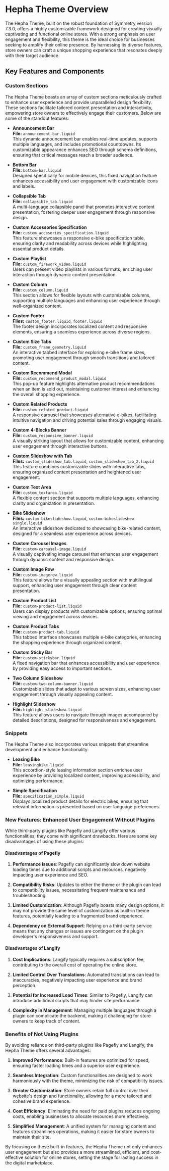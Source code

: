 # Hepha Theme Overview

The Hepha Theme, built on the robust foundation of Symmetry version 7.3.0, offers a highly customizable framework designed for creating visually captivating and functional online stores. With a strong emphasis on user engagement and flexibility, this theme is the ideal choice for businesses seeking to amplify their online presence. By harnessing its diverse features, store owners can craft a unique shopping experience that resonates deeply with their target audience.

## Key Features and Components

### Custom Sections

The Hepha Theme boasts an array of custom sections meticulously crafted to enhance user experience and provide unparalleled design flexibility. These sections facilitate tailored content presentation and interactivity, empowering store owners to effectively engage their customers. Below are some of the standout features:

- **Announcement Bar**  
  **File:** `announcement-bar.liquid`  
  This dynamic announcement bar enables real-time updates, supports multiple languages, and includes promotional countdowns. Its customizable appearance enhances SEO through schema definitions, ensuring that critical messages reach a broader audience.

- **Bottom Bar**  
  **File:** `bottom-bar.liquid`  
  Designed specifically for mobile devices, this fixed navigation feature enhances accessibility and user engagement with customizable icons and labels.

- **Collapsible Tab**  
  **File:** `collapsible_tab.liquid`  
  A multi-language collapsible panel that promotes interactive content presentation, fostering deeper user engagement through responsive design.

- **Custom Accessories Specification**  
  **File:** `custom_accesories_specification.liquid`  
  This feature showcases a responsive e-bike specification table, ensuring clarity and readability across devices while highlighting essential product details.

- **Custom Playlist**  
  **File:** `custom_firework_video.liquid`  
  Users can present video playlists in various formats, enriching user interaction through dynamic content presentation.

- **Custom Column**  
  **File:** `custom_column.liquid`  
  This section allows for flexible layouts with customizable columns, supporting multiple languages and enhancing user experience through well-organized content.

- **Custom Footer**  
  **Files:** `custom_footer.liquid`, `footer.liquid`  
  The footer design incorporates localized content and responsive elements, ensuring a seamless experience across diverse regions.

- **Custom Size Tabs**  
  **File:** `custom_frame_geometry.liquid`  
  An interactive tabbed interface for exploring e-bike frame sizes, promoting user engagement through smooth transitions and tailored content.

- **Custom Recommend Modal**  
  **File:** `custom_recommend_product_modal.liquid`  
  This pop-up feature highlights alternative product recommendations when an item is sold out, maintaining customer interest and enhancing the overall shopping experience.

- **Custom Related Products**  
  **File:** `custom_related_product.liquid`  
  A responsive carousel that showcases alternative e-bikes, facilitating intuitive navigation and driving potential sales through engaging visuals.

- **Custom 4-Blocks Banner**  
  **File:** `custom_responsive_banner.liquid`  
  A visually striking layout that allows for customizable content, enhancing user engagement through interactive buttons.

- **Custom Slideshow with Tab**  
  **Files:** `custom_slideshow_tab.liquid`, `custom_slideshow_tab_2.liquid`  
  This feature combines customizable slides with interactive tabs, ensuring organized content presentation and heightened user engagement.

- **Custom Text Area**  
  **File:** `custom_textarea.liquid`  
  A flexible content section that supports multiple languages, enhancing clarity and organization in presentation.

- **Bike Slideshow**  
  **Files:** `custom-bikeslideshow.liquid`, `custom-bikeslideshow-single.liquid`  
  An interactive slideshow dedicated to showcasing bike-related content, designed for a seamless user experience across devices.

- **Custom Carousel Images**  
  **File:** `custom-carousel-image.liquid`  
  A visually captivating image carousel that enhances user engagement through dynamic content and responsive design.

- **Custom Image Row**  
  **File:** `custom-imagerow.liquid`  
  This feature allows for a visually appealing section with multilingual support, enhancing user engagement through clear content presentation.

- **Custom Product List**  
  **File:** `custom-product-list.liquid`  
  Users can display products with customizable options, ensuring optimal viewing and engagement across devices.

- **Custom Product Tabs**  
  **File:** `custom-product-tab.liquid`  
  This tabbed interface showcases multiple e-bike categories, enhancing the shopping experience through organized content.

- **Custom Sticky Bar**  
  **File:** `custom-stickybar.liquid`  
  A fixed navigation bar that enhances accessibility and user experience by providing easy access to important sections.

- **Two Column Slideshow**  
  **File:** `custom-two-column-banner.liquid`  
  Customizable slides that adapt to various screen sizes, enhancing user engagement through visually appealing content.

- **Highlight Slideshow**  
  **File:** `highlight_slideshow.liquid`  
  This feature allows users to navigate through images accompanied by detailed descriptions, designed for responsiveness and engagement.

### Snippets

The Hepha Theme also incorporates various snippets that streamline development and enhance functionality:

- **Leasing Bike**  
  **File:** `leasingbike.liquid`  
  This accordion-style leasing information section enriches user experience by providing localized content, improving accessibility, and optimizing performance.

- **Simple Specification**  
  **File:** `specification_simple.liquid`  
  Displays localized product details for electric bikes, ensuring that relevant information is presented based on user language preferences.

### New Features: Enhanced User Engagement Without Plugins

While third-party plugins like Pagefly and Langify offer various functionalities, they come with significant drawbacks. Here are some key disadvantages of using these plugins:

#### Disadvantages of Pagefly

1. **Performance Issues**: Pagefly can significantly slow down website loading times due to additional scripts and resources, negatively impacting user experience and SEO.

2. **Compatibility Risks**: Updates to either the theme or the plugin can lead to compatibility issues, necessitating frequent maintenance and troubleshooting.

3. **Limited Customization**: Although Pagefly boasts many design options, it may not provide the same level of customization as built-in theme features, potentially leading to a fragmented brand experience.

4. **Dependency on External Support**: Relying on a third-party service means that any changes or issues are contingent on the plugin developer's responsiveness and support.

#### Disadvantages of Langify

1. **Cost Implications**: Langify typically requires a subscription fee, contributing to the overall cost of operating the online store.

2. **Limited Control Over Translations**: Automated translations can lead to inaccuracies, negatively impacting user experience and brand perception.

3. **Potential for Increased Load Times**: Similar to Pagefly, Langify can introduce additional scripts that may hinder site performance.

4. **Complexity in Management**: Managing multiple languages through a plugin can complicate the backend, making it challenging for store owners to keep track of content.

### Benefits of Not Using Plugins

By avoiding reliance on third-party plugins like Pagefly and Langify, the Hepha Theme offers several advantages:

1. **Improved Performance**: Built-in features are optimized for speed, ensuring faster loading times and a superior user experience.

2. **Seamless Integration**: Custom functionalities are designed to work harmoniously with the theme, minimizing the risk of compatibility issues.

3. **Greater Customization**: Store owners retain full control over their website's design and functionality, allowing for a more tailored and cohesive brand experience.

4. **Cost Efficiency**: Eliminating the need for paid plugins reduces ongoing costs, enabling businesses to allocate resources more effectively.

5. **Simplified Management**: A unified system for managing content and features streamlines operations, making it easier for store owners to maintain their site.

By focusing on these built-in features, the Hepha Theme not only enhances user engagement but also provides a more streamlined, efficient, and cost-effective solution for online stores, setting the stage for lasting success in the digital marketplace.